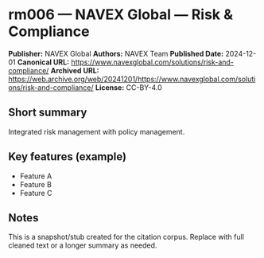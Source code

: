 # rm006 — NAVEX Global — Risk & Compliance

**Publisher:** NAVEX Global
**Authors:** NAVEX Team
**Published Date:** 2024-12-01
**Canonical URL:** https://www.navexglobal.com/solutions/risk-and-compliance/
**Archived URL:** https://web.archive.org/web/20241201/https://www.navexglobal.com/solutions/risk-and-compliance/
**License:** CC-BY-4.0

## Short summary
Integrated risk management with policy management.

## Key features (example)
- Feature A
- Feature B
- Feature C

## Notes
This is a snapshot/stub created for the citation corpus. Replace with full cleaned text or a longer summary as needed.
